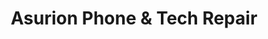 ---
title: "Asurion Phone & Tech Repair"
url: /boston/asurion-phone-and-tech-repair/
shop: mobile phone
---